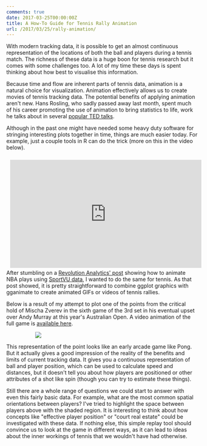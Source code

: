 ```yaml
---
comments: true
date: 2017-03-25T00:00:00Z
title: A How-To Guide for Tennis Rally Animation
url: /2017/03/25/rally-animation/
---
```


With modern tracking data, it is possible to get an almost continuous representation of the locations of both the ball and players during a tennis match. The richness of these data is a huge boon for tennis research but it comes with some challenges too. A lot of my time these days is spent thinking about how best to visualise this information. 

<!--more-->

Because time and flow are inherent parts of tennis data, animation is a natural choice for visualization. Animation effectively allows us to create movies of tennis tracking data. The potential benefits of applying animation aren't new. Hans Rosling, who sadly passed away last month, spent much of his career promoting the use of animation to bring statistics to life, work he talks about in several [popular TED talks](https://www.ted.com/speakers/hans_rosling). 

Although in the past one might have needed some heavy duty software for stringing interesting plots together in time, things are much easier today. For example, just a couple tools in R can do the trick (more on this in the video below).  

<div style="position:relative;height:0;padding-bottom:56.25%"><iframe src="https://www.youtube.com/embed/5-yFDv7oZf0?ecver=2" width="640" height="360" frameborder="0" style="position:absolute;width:100%;height:100%;left:0;padding:2%;" allowfullscreen></iframe></div>

After stumbling on a [Revolution Analytics' post](http://blog.revolutionanalytics.com/2016/09/analyzing-nba-basketball-data-with-r.html) showing how to animate NBA plays using [SportVU data](http://projects.rajivshah.com/sportvu/Chull_NBA_SportVu.html), I wanted to do the same for tennis. As that post showed, it is pretty straightforward to combine ggplot graphics with gganimate to create animated GIFs or videos of tennis rallies. 

Below is a result of my attempt to plot one of the points from the critical hold of Mischa Zverev in the sixth game of the 3rd set in his eventual upset over Andy Murray at this year's Australian Open. A video animation of the full game is [available here](https://youtu.be/YkDqrxpKexs).


<div style="margin-left:15%;">
<img src="/assets/set3_game6_point2.gif" />
</div>

This representation of the point looks like an early arcade game like Pong. But it actually gives a good impression of the reality of the benefits and limits of current tracking data. It gives you a continuous representation of ball and player position, which can be used to calculate speed and distances, but it doesn't tell you about how players are positioned or other attributes of a shot like spin (though you can try to estimate these things). 

Still there are a whole range of questions we could start to answer with even this fairly basic data. For example, what are the most common spatial orientations between players? I've tried to highlight the space between players above with the shaded region. It is interesting to think about how concepts like "effective player position" or "court real estate" could be investigated with these data. If nothing else, this simple replay tool should convince us to look at the game in different ways, as it can lead to ideas about the inner workings of tennis that we wouldn't have had otherwise.



